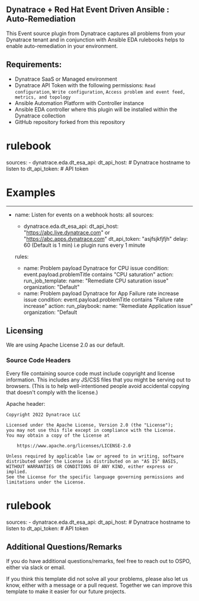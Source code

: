 ## Dynatrace + Red Hat Event Driven Ansible : Auto-Remediation

This Event source plugin from Dynatrace captures all problems from your Dynatrace tenant and in conjunction with Ansible EDA rulebooks helps to enable auto-remediation in your environment.

## Requirements:
* Dynatrace SaaS or Managed environment
* Dynatrace API Token with the following permissions: `Read configuration`, `Write configuration`, `Access problem and event feed, metrics, and topology`
* Ansible Automation Platform with Controller instance
* Ansible EDA controller where this plugin will be installed within the Dynatrace collection
* GitHub repository forked from this repository

# rulebook
  sources:
    - dynatrace.eda.dt_esa_api:
        dt_api_host:     # Dynatrace hostname to listen to
        dt_api_token:    # API token

# Examples

---
- name: Listen for events on a webhook
  hosts: all
  sources:
    - dynatrace.eda.dt_esa_api:
        dt_api_host: "https://abc.live.dynatrace.com" or "https://abc.apps.dynatrace.com"
        dt_api_token: "asjfsjkfjfjh"
        delay: 60 (Default is 1 min) i.e plugin runs every 1 minute

  rules:
    - name: Problem payload Dynatrace for CPU issue
      condition: event.payload.problemTitle contains "CPU saturation"
      action:
        run_job_template:
          name: "Remediate CPU saturation issue"
          organization: "Default"
    - name: Problem payload Dynatrace for App Failure rate increase issue
      condition: event.payload.problemTitle contains "Failure rate increase"
      action:
        run_playbook:
          name: "Remediate Application issue"
          organization: "Default

## Licensing

We are using Apache License 2.0 as our default.

### Source Code Headers

Every file containing source code must include copyright and license
information. This includes any JS/CSS files that you might be serving out to
browsers. (This is to help well-intentioned people avoid accidental copying that
doesn't comply with the license.)

Apache header:

    Copyright 2022 Dynatrace LLC

    Licensed under the Apache License, Version 2.0 (the "License");
    you may not use this file except in compliance with the License.
    You may obtain a copy of the License at

        https://www.apache.org/licenses/LICENSE-2.0

    Unless required by applicable law or agreed to in writing, software
    distributed under the License is distributed on an "AS IS" BASIS,
    WITHOUT WARRANTIES OR CONDITIONS OF ANY KIND, either express or implied.
    See the License for the specific language governing permissions and
    limitations under the License.

# rulebook
  sources:
    - dynatrace.eda.dt_esa_api:
        dt_api_host:     # Dynatrace hostname to listen to
        dt_api_token:    # API token

## Additional Questions/Remarks

If you do have additional questions/remarks, feel free to reach out to OSPO, either via slack or email.

If you think this template did not solve all your problems, please also let us know, either with a message or a pull request.
Together we can improve this template to make it easier for our future projects.




